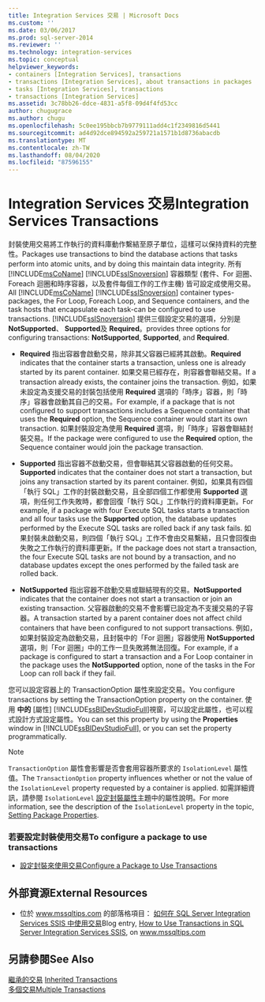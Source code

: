 ```yaml
---
title: Integration Services 交易 | Microsoft Docs
ms.custom: ''
ms.date: 03/06/2017
ms.prod: sql-server-2014
ms.reviewer: ''
ms.technology: integration-services
ms.topic: conceptual
helpviewer_keywords:
- containers [Integration Services], transactions
- transactions [Integration Services], about transactions in packages
- tasks [Integration Services], transactions
- transactions [Integration Services]
ms.assetid: 3c78bb26-ddce-4831-a5f8-09d4f4fd53cc
author: chugugrace
ms.author: chugu
ms.openlocfilehash: 5c0ee195bbcb7b9779111add4c1f2349816d5441
ms.sourcegitcommit: ad4d92dce894592a259721a1571b1d8736abacdb
ms.translationtype: MT
ms.contentlocale: zh-TW
ms.lasthandoff: 08/04/2020
ms.locfileid: "87596155"
---
```

# <a name="integration-services-transactions"></a><span data-ttu-id="2e50b-102">Integration Services 交易</span><span class="sxs-lookup"><span data-stu-id="2e50b-102">Integration Services Transactions</span></span>
  <span data-ttu-id="2e50b-103">封裝使用交易將工作執行的資料庫動作繫結至原子單位，這樣可以保持資料的完整性。</span><span class="sxs-lookup"><span data-stu-id="2e50b-103">Packages use transactions to bind the database actions that tasks perform into atomic units, and by doing this maintain data integrity.</span></span> <span data-ttu-id="2e50b-104">所有 [!INCLUDE[msCoName](../includes/msconame-md.md)] [!INCLUDE[ssISnoversion](../includes/ssisnoversion-md.md)] 容器類型 (套件、For 迴圈、Foreach 迴圈和時序容器，以及套件每個工作的工作主機) 皆可設定成使用交易。</span><span class="sxs-lookup"><span data-stu-id="2e50b-104">All [!INCLUDE[msCoName](../includes/msconame-md.md)] [!INCLUDE[ssISnoversion](../includes/ssisnoversion-md.md)] container types-packages, the For Loop, Foreach Loop, and Sequence containers, and the task hosts that encapsulate each task-can be configured to use transactions.</span></span> [!INCLUDE[ssISnoversion](../includes/ssisnoversion-md.md)] <span data-ttu-id="2e50b-105">提供三個設定交易的選項，分別是 **NotSupported**、 **Supported**及 **Required**。</span><span class="sxs-lookup"><span data-stu-id="2e50b-105">provides three options for configuring transactions: **NotSupported**, **Supported**, and **Required**.</span></span>  
  
-   <span data-ttu-id="2e50b-106">**Required** 指出容器會啟動交易，除非其父容器已經將其啟動。</span><span class="sxs-lookup"><span data-stu-id="2e50b-106">**Required** indicates that the container starts a transaction, unless one is already started by its parent container.</span></span> <span data-ttu-id="2e50b-107">如果交易已經存在，則容器會聯結交易。</span><span class="sxs-lookup"><span data-stu-id="2e50b-107">If a transaction already exists, the container joins the transaction.</span></span> <span data-ttu-id="2e50b-108">例如，如果未設定為支援交易的封裝包括使用 **Required** 選項的「時序」容器，則「時序」容器會啟動其自己的交易。</span><span class="sxs-lookup"><span data-stu-id="2e50b-108">For example, if a package that is not configured to support transactions includes a Sequence container that uses the **Required** option, the Sequence container would start its own transaction.</span></span> <span data-ttu-id="2e50b-109">如果封裝設定為使用 **Required** 選項，則「時序」容器會聯結封裝交易。</span><span class="sxs-lookup"><span data-stu-id="2e50b-109">If the package were configured to use the **Required** option, the Sequence container would join the package transaction.</span></span>  
  
-   <span data-ttu-id="2e50b-110">**Supported** 指出容器不啟動交易，但會聯結其父容器啟動的任何交易。</span><span class="sxs-lookup"><span data-stu-id="2e50b-110">**Supported** indicates that the container does not start a transaction, but joins any transaction started by its parent container.</span></span> <span data-ttu-id="2e50b-111">例如，如果具有四個「執行 SQL」工作的封裝啟動交易，且全部四個工作都使用 **Supported** 選項，則任何工作失敗時，都會回復「執行 SQL」工作執行的資料庫更新。</span><span class="sxs-lookup"><span data-stu-id="2e50b-111">For example, if a package with four Execute SQL tasks starts a transaction and all four tasks use the **Supported** option, the database updates performed by the Execute SQL tasks are rolled back if any task fails.</span></span> <span data-ttu-id="2e50b-112">如果封裝未啟動交易，則四個「執行 SQL」工作不會由交易繫結，且只會回復由失敗之工作執行的資料庫更新。</span><span class="sxs-lookup"><span data-stu-id="2e50b-112">If the package does not start a transaction, the four Execute SQL tasks are not bound by a transaction, and no database updates except the ones performed by the failed task are rolled back.</span></span>  
  
-   <span data-ttu-id="2e50b-113">**NotSupported** 指出容器不啟動交易或聯結現有的交易。</span><span class="sxs-lookup"><span data-stu-id="2e50b-113">**NotSupported** indicates that the container does not start a transaction or join an existing transaction.</span></span> <span data-ttu-id="2e50b-114">父容器啟動的交易不會影響已設定為不支援交易的子容器。</span><span class="sxs-lookup"><span data-stu-id="2e50b-114">A transaction started by a parent container does not affect child containers that have been configured to not support transactions.</span></span> <span data-ttu-id="2e50b-115">例如，如果封裝設定為啟動交易，且封裝中的「For 迴圈」容器使用 **NotSupported** 選項，則「For 迴圈」中的工作一旦失敗將無法回復。</span><span class="sxs-lookup"><span data-stu-id="2e50b-115">For example, if a package is configured to start a transaction and a For Loop container in the package uses the **NotSupported** option, none of the tasks in the For Loop can roll back if they fail.</span></span>  
  
 <span data-ttu-id="2e50b-116">您可以設定容器上的 TransactionOption 屬性來設定交易。</span><span class="sxs-lookup"><span data-stu-id="2e50b-116">You configure transactions by setting the TransactionOption property on the container.</span></span> <span data-ttu-id="2e50b-117">使用 **中的** [屬性] [!INCLUDE[ssBIDevStudioFull](../includes/ssbidevstudiofull-md.md)]視窗，可以設定此屬性，也可以程式設計方式設定屬性。</span><span class="sxs-lookup"><span data-stu-id="2e50b-117">You can set this property by using the **Properties** window in [!INCLUDE[ssBIDevStudioFull](../includes/ssbidevstudiofull-md.md)], or you can set the property programmatically.</span></span>  
  
> [!NOTE]  
>  <span data-ttu-id="2e50b-118">`TransactionOption` 屬性會影響是否會套用容器所要求的 `IsolationLevel` 屬性值。</span><span class="sxs-lookup"><span data-stu-id="2e50b-118">The `TransactionOption` property influences whether or not the value of the `IsolationLevel` property requested by a container is applied.</span></span> <span data-ttu-id="2e50b-119">如需詳細資訊，請參閱 `IsolationLevel` [設定封裝屬性](set-package-properties.md)主題中的屬性說明。</span><span class="sxs-lookup"><span data-stu-id="2e50b-119">For more information, see the description of the `IsolationLevel` property in the topic, [Setting Package Properties](set-package-properties.md).</span></span>  
  
### <a name="to-configure-a-package-to-use-transactions"></a><span data-ttu-id="2e50b-120">若要設定封裝使用交易</span><span class="sxs-lookup"><span data-stu-id="2e50b-120">To configure a package to use transactions</span></span>  
  
-   [<span data-ttu-id="2e50b-121">設定封裝來使用交易</span><span class="sxs-lookup"><span data-stu-id="2e50b-121">Configure a Package to Use Transactions</span></span>](../relational-databases/native-client-ole-db-transactions/transactions.md)  
  
## <a name="external-resources"></a><span data-ttu-id="2e50b-122">外部資源</span><span class="sxs-lookup"><span data-stu-id="2e50b-122">External Resources</span></span>  
  
-   <span data-ttu-id="2e50b-123">位於 www.mssqltips.com 的部落格項目： [如何在 SQL Server Integration Services SSIS 中使用交易](https://go.microsoft.com/fwlink/?LinkId=157783)</span><span class="sxs-lookup"><span data-stu-id="2e50b-123">Blog entry, [How to Use Transactions in SQL Server Integration Services SSIS](https://go.microsoft.com/fwlink/?LinkId=157783), on www.mssqltips.com</span></span>  
  
## <a name="see-also"></a><span data-ttu-id="2e50b-124">另請參閱</span><span class="sxs-lookup"><span data-stu-id="2e50b-124">See Also</span></span>  
 <span data-ttu-id="2e50b-125">[繼承的交易](../../2014/integration-services/inherited-transactions.md) </span><span class="sxs-lookup"><span data-stu-id="2e50b-125">[Inherited Transactions](../../2014/integration-services/inherited-transactions.md) </span></span>  
 [<span data-ttu-id="2e50b-126">多個交易</span><span class="sxs-lookup"><span data-stu-id="2e50b-126">Multiple Transactions</span></span>](../../2014/integration-services/multiple-transactions.md)  
  
  
